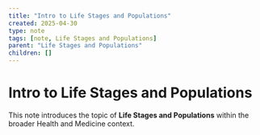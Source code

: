 ```yaml
---
title: "Intro to Life Stages and Populations"
created: 2025-04-30
type: note
tags: [note, Life Stages and Populations]
parent: "Life Stages and Populations"
children: []
---
```


# Intro to Life Stages and Populations

This note introduces the topic of **Life Stages and Populations** within the broader Health and Medicine context.
